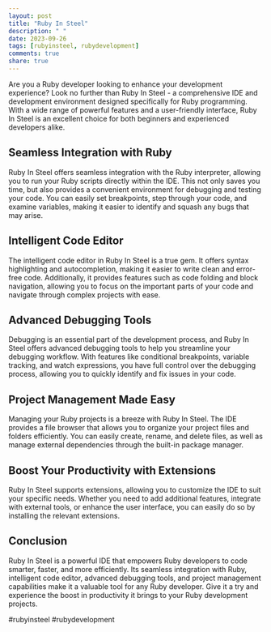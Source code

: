 ```yaml
---
layout: post
title: "Ruby In Steel"
description: " "
date: 2023-09-26
tags: [rubyinsteel, rubydevelopment]
comments: true
share: true
---
```


Are you a Ruby developer looking to enhance your development experience? Look no further than Ruby In Steel - a comprehensive IDE and development environment designed specifically for Ruby programming. With a wide range of powerful features and a user-friendly interface, Ruby In Steel is an excellent choice for both beginners and experienced developers alike.

## Seamless Integration with Ruby

Ruby In Steel offers seamless integration with the Ruby interpreter, allowing you to run your Ruby scripts directly within the IDE. This not only saves you time, but also provides a convenient environment for debugging and testing your code. You can easily set breakpoints, step through your code, and examine variables, making it easier to identify and squash any bugs that may arise.

## Intelligent Code Editor

The intelligent code editor in Ruby In Steel is a true gem. It offers syntax highlighting and autocompletion, making it easier to write clean and error-free code. Additionally, it provides features such as code folding and block navigation, allowing you to focus on the important parts of your code and navigate through complex projects with ease.

## Advanced Debugging Tools

Debugging is an essential part of the development process, and Ruby In Steel offers advanced debugging tools to help you streamline your debugging workflow. With features like conditional breakpoints, variable tracking, and watch expressions, you have full control over the debugging process, allowing you to quickly identify and fix issues in your code.

## Project Management Made Easy

Managing your Ruby projects is a breeze with Ruby In Steel. The IDE provides a file browser that allows you to organize your project files and folders efficiently. You can easily create, rename, and delete files, as well as manage external dependencies through the built-in package manager.

## Boost Your Productivity with Extensions

Ruby In Steel supports extensions, allowing you to customize the IDE to suit your specific needs. Whether you need to add additional features, integrate with external tools, or enhance the user interface, you can easily do so by installing the relevant extensions.

## Conclusion

Ruby In Steel is a powerful IDE that empowers Ruby developers to code smarter, faster, and more efficiently. Its seamless integration with Ruby, intelligent code editor, advanced debugging tools, and project management capabilities make it a valuable tool for any Ruby developer. Give it a try and experience the boost in productivity it brings to your Ruby development projects.

#rubyinsteel #rubydevelopment